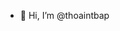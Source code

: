 - 👋 Hi, I’m @thoaintbap
<!-- - 👀 I’m interested in ...
- 🌱 I’m currently learning ...
- 💞️ I’m looking to collaborate on ...
- 📫 How to reach me ... -->

<!---
thoaintbap/thoaintbap is a ✨ special ✨ repository because its `README.md` (this file) appears on your GitHub profile.
You can click the Preview link to take a look at your changes.
--->
